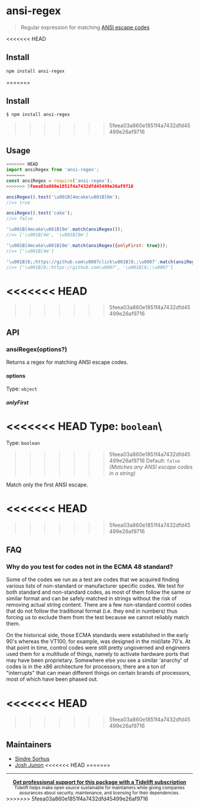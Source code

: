 # ansi-regex

> Regular expression for matching [ANSI escape codes](https://en.wikipedia.org/wiki/ANSI_escape_code)

<<<<<<< HEAD
## Install

```sh
npm install ansi-regex
```
=======

## Install

```
$ npm install ansi-regex
```

>>>>>>> 5feea03a860e1851f4a7432dfd45499e26af9716

## Usage

```js
<<<<<<< HEAD
import ansiRegex from 'ansi-regex';
=======
const ansiRegex = require('ansi-regex');
>>>>>>> 5feea03a860e1851f4a7432dfd45499e26af9716

ansiRegex().test('\u001B[4mcake\u001B[0m');
//=> true

ansiRegex().test('cake');
//=> false

'\u001B[4mcake\u001B[0m'.match(ansiRegex());
//=> ['\u001B[4m', '\u001B[0m']

'\u001B[4mcake\u001B[0m'.match(ansiRegex({onlyFirst: true}));
//=> ['\u001B[4m']

'\u001B]8;;https://github.com\u0007click\u001B]8;;\u0007'.match(ansiRegex());
//=> ['\u001B]8;;https://github.com\u0007', '\u001B]8;;\u0007']
```

<<<<<<< HEAD
=======

>>>>>>> 5feea03a860e1851f4a7432dfd45499e26af9716
## API

### ansiRegex(options?)

Returns a regex for matching ANSI escape codes.

#### options

Type: `object`

##### onlyFirst

<<<<<<< HEAD
Type: `boolean`\
=======
Type: `boolean`<br>
>>>>>>> 5feea03a860e1851f4a7432dfd45499e26af9716
Default: `false` *(Matches any ANSI escape codes in a string)*

Match only the first ANSI escape.

<<<<<<< HEAD
=======

>>>>>>> 5feea03a860e1851f4a7432dfd45499e26af9716
## FAQ

### Why do you test for codes not in the ECMA 48 standard?

Some of the codes we run as a test are codes that we acquired finding various lists of non-standard or manufacturer specific codes. We test for both standard and non-standard codes, as most of them follow the same or similar format and can be safely matched in strings without the risk of removing actual string content. There are a few non-standard control codes that do not follow the traditional format (i.e. they end in numbers) thus forcing us to exclude them from the test because we cannot reliably match them.

On the historical side, those ECMA standards were established in the early 90's whereas the VT100, for example, was designed in the mid/late 70's. At that point in time, control codes were still pretty ungoverned and engineers used them for a multitude of things, namely to activate hardware ports that may have been proprietary. Somewhere else you see a similar 'anarchy' of codes is in the x86 architecture for processors; there are a ton of "interrupts" that can mean different things on certain brands of processors, most of which have been phased out.

<<<<<<< HEAD
=======

>>>>>>> 5feea03a860e1851f4a7432dfd45499e26af9716
## Maintainers

- [Sindre Sorhus](https://github.com/sindresorhus)
- [Josh Junon](https://github.com/qix-)
<<<<<<< HEAD
=======


---

<div align="center">
	<b>
		<a href="https://tidelift.com/subscription/pkg/npm-ansi-regex?utm_source=npm-ansi-regex&utm_medium=referral&utm_campaign=readme">Get professional support for this package with a Tidelift subscription</a>
	</b>
	<br>
	<sub>
		Tidelift helps make open source sustainable for maintainers while giving companies<br>assurances about security, maintenance, and licensing for their dependencies.
	</sub>
</div>
>>>>>>> 5feea03a860e1851f4a7432dfd45499e26af9716
